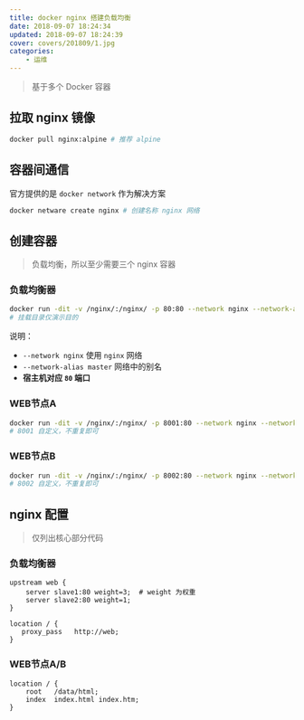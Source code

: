 ```yaml
---
title: docker nginx 搭建负载均衡
date: 2018-09-07 18:24:34
updated: 2018-09-07 18:24:39
cover: covers/201809/1.jpg
categories: 
    - 运维
---
```


> 基于多个 Docker 容器

## 拉取 nginx 镜像

```bash
docker pull nginx:alpine # 推荐 alpine
```

## 容器间通信

官方提供的是 `docker network` 作为解决方案

```bash
docker netware create nginx # 创建名称 nginx 网络
```

## 创建容器

> 负载均衡，所以至少需要三个 nginx 容器

### 负载均衡器

```bash
docker run -dit -v /nginx/:/nginx/ -p 80:80 --network nginx --network-alias master --name nginx-master nginx:alpine
# 挂载目录仅演示目的
```

说明：

- `--network nginx` 使用 `nginx` 网络
- `--network-alias master` 网络中的别名
- **宿主机对应 `80` 端口**

### WEB节点A

```bash
docker run -dit -v /nginx/:/nginx/ -p 8001:80 --network nginx --network-alias slave1 --name nginx-slave1 nginx:alpine
# 8001 自定义，不重复即可
```
    
### WEB节点B

```bash
docker run -dit -v /nginx/:/nginx/ -p 8002:80 --network nginx --network-alias slave2 --name nginx-slave2 nginx:alpine
# 8002 自定义，不重复即可
```

## nginx 配置

> 仅列出核心部分代码

### 负载均衡器

```nginx
upstream web {
    server slave1:80 weight=3;  # weight 为权重
    server slave2:80 weight=1;
}

location / {
   proxy_pass   http://web;
}
```

### WEB节点A/B

```
location / {
    root   /data/html;
    index  index.html index.htm;
}
```